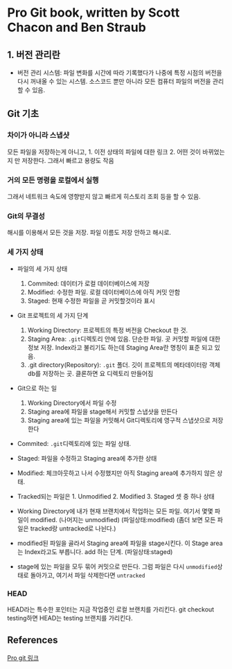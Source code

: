 # Pro Git book, written by Scott Chacon and Ben Straub

## 1. 버전 관리란

- 버전 관리 시스템: 파일 변화를 시간에 따라 기록했다가 나중에 특정 시점의 버전을 다시 꺼내올 수 있는 시스템. 소스코드 뿐만 아니라 모든 컴퓨터 파일의 버전을 관리할 수 있음.

## Git 기초

### 차이가 아니라 스냅샷

모든 파일을 저장하는게 아니고, 1. 이전 상태의 파일에 대한 링크 2. 어떤 것이 바뀌었는지
만 저장한다. 그래서 빠르고 용량도 작음

### 거의 모든 명령을 로컬에서 실행

그래서 네트워크 속도에 영향받지 않고 빠르게 히스토리 조회 등을 할 수 있음.

### Git의 무결성

해시를 이용해서 모든 것을 저장. 파일 이름도 저장 안하고 해시로.

### 세 가지 상태

- 파일의 세 가지 상태
    1. Commited: 데이터가 로컬 데이터베이스에 저장
    2. Modified: 수정한 파일. 로컬 데이터베이스에 아직 커밋 안함
    3. Staged: 현재 수정한 파일을 곧 커밋할것이라 표시
- Git 프로젝트의 세 가지 단계
    1. Working Directory: 프로젝트의 특정 버전을 Checkout 한 것.
    2. Staging Area: `.git`디렉토리 안에 있음. 단순한 파일. 곳 커밋할 파일에 대한 정보 저장. Index라고 불리기도 하는데 Staging Area란 명칭이 표준 되고 있음.
    3. .git directory(Repository): `.git` 폴더. 깃이 프로젝트의 메타데이터랑 객체 db를 저장하는 곳. 클론하면 요 디렉토리 만들어짐
- Git으로 하는 일
    1. Working Directory에서 파일 수정
    2. Staging area에 파일을 stage해서 커밋할 스냅샷을 만든다
    3. Staging area에 있는 파일을 커밋해서 Git디렉토리에 영구적 스냅샷으로 저장한다

- Commited: `.git`디렉토리에 있는 파일 상태.
- Staged: 파일을 수정하고 Staging area에 추가한 상태
- Modified: 체크아웃하고 나서 수정했지만 아직 Staging area에 추가하지 않은 상태.

- Tracked되는 파일은 1. Unmodified 2. Modified 3. Staged 셋 중 하나 상태

- Working Directory에 내가 현재 브랜치에서 작업하는 모든 파일. 여기서 몇몇 파일이 modified. (나머지는 unmodified) (파일상태:modified) (좀더 보면 모든 파일은 tracked랑 untracked로 나뉜다.)
- modified된 파일을 골라서 Staging area에 파일을 stage시킨다. 이 Stage area는 Index라고도 부릅니다. add 하는 단계. (파일상태:staged)
- stage에 있는 파일을 모두 묶어 커밋으로 만든다. 그럼 파일은 다시 `unmodified`상태로 돌아가고, 여기서 파일 삭제한다면 `untracked`

### HEAD

HEAD라는 특수한 포인터는 지금 작업중인 로컬 브랜치를 가리킨다.
git checkout testing하면 HEAD는 testing 브랜치를 가리킨다.

## References

[Pro git 링크](https://git-scm.com/book/ko/v2/)